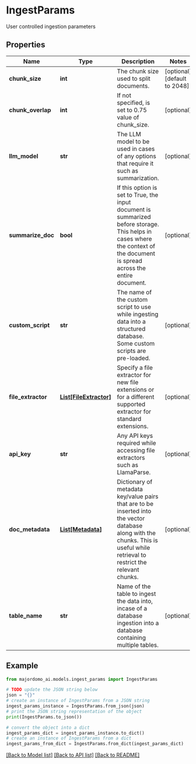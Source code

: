 # IngestParams

User controlled ingestion parameters

## Properties

Name | Type | Description | Notes
------------ | ------------- | ------------- | -------------
**chunk_size** | **int** | The chunk size used to split documents. | [optional] [default to 2048]
**chunk_overlap** | **int** | If not specified, is set to 0.75 value of chunk_size. | [optional] 
**llm_model** | **str** | The LLM model to be used in cases of any options that require it such as summarization. | [optional] 
**summarize_doc** | **bool** | If this option is set to True, the input document is summarized before storage. This helps in cases where the context of the document is spread across the entire document. | [optional] 
**custom_script** | **str** | The name of the custom script to use while ingesting data into a structured database. Some custom scripts are pre-loaded. | [optional] 
**file_extractor** | [**List[FileExtractor]**](FileExtractor.md) | Specify a file extractor for new file extensions or for a different supported extractor for standard extensions. | [optional] 
**api_key** | **str** | Any API keys required while accessing file extractors such as LlamaParse. | [optional] 
**doc_metadata** | [**List[Metadata]**](Metadata.md) | Dictionary of metadata key/value pairs that are to be inserted into the vector database along with the chunks. This is useful while retrieval to restrict the relevant chunks. | [optional] 
**table_name** | **str** | Name of the table to ingest the data into, incase of a database ingestion into a database containing multiple tables. | [optional] 

## Example

```python
from majordomo_ai.models.ingest_params import IngestParams

# TODO update the JSON string below
json = "{}"
# create an instance of IngestParams from a JSON string
ingest_params_instance = IngestParams.from_json(json)
# print the JSON string representation of the object
print(IngestParams.to_json())

# convert the object into a dict
ingest_params_dict = ingest_params_instance.to_dict()
# create an instance of IngestParams from a dict
ingest_params_from_dict = IngestParams.from_dict(ingest_params_dict)
```
[[Back to Model list]](../README.md#documentation-for-models) [[Back to API list]](../README.md#documentation-for-api-endpoints) [[Back to README]](../README.md)


